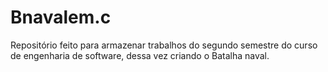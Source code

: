 # Bnavalem.c
Repositório feito para armazenar trabalhos do segundo semestre do curso de engenharia de software, dessa vez criando o Batalha naval.
